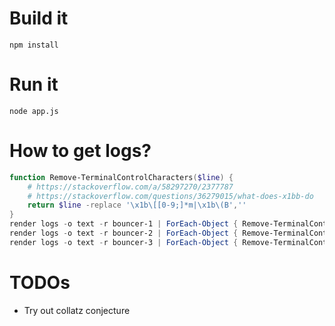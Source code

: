 # Build it
```
npm install
```

# Run it
```
node app.js
```

# How to get logs?
```PowerShell
function Remove-TerminalControlCharacters($line) {
    # https://stackoverflow.com/a/58297270/2377787
    # https://stackoverflow.com/questions/36279015/what-does-x1bb-do
    return $line -replace '\x1b\[[0-9;]*m|\x1b\(B',''
}
render logs -o text -r bouncer-1 | ForEach-Object { Remove-TerminalControlCharacters($_) } > logs-1.log
render logs -o text -r bouncer-2 | ForEach-Object { Remove-TerminalControlCharacters($_) } > logs-2.log
render logs -o text -r bouncer-3 | ForEach-Object { Remove-TerminalControlCharacters($_) } > logs-3.log

```

# TODOs
- Try out collatz conjecture
